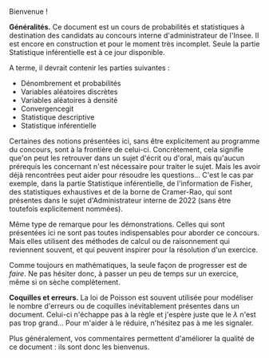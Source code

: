 Bienvenue !

 **Généralités.** Ce document est un cours de probabilités et statistiques à destination des candidats au concours interne d'administrateur de l'Insee. Il est encore en construction et pour le moment très incomplet. Seule la partie Statistique inférentielle est à ce jour disponible.
  
  A terme, il devrait contenir les parties suivantes :
  
  - Dénombrement et probabilités
  - Variables aléatoires discrètes
  - Variables aléatoires à densité
  - Convergencegit
  - Statistique descriptive
  - Statistique inférentielle
  

  Certaines des notions présentées ici, sans être explicitement au programme du concours, sont à la frontière de celui-ci. Concrètement, cela signifie que'on peut les retrouver dans un sujet d'écrit ou d'oral, mais qu'aucun prérequis les concernant n'est nécessaire pour traiter le sujet. Mais les avoir déjà rencontrées peut aider pour résoudre les questions... C'est le cas par exemple, dans la partie Statistique inférentielle, de l'information de Fisher, des statistiques exhaustives et de la borne de Cramer-Rao, qui sont présentes dans le sujet d'Administrateur interne de 2022 (sans être toutefois explicitement nommées).
  
  Même type de remarque pour les démonstrations. Celles qui sont présentées ici ne sont pas toutes indispensables pour aborder ce concours. Mais elles utilisent des méthodes de calcul ou de raisonnement qui reviennent souvent, et qui peuvent inspirer pour la résolution d'un exercice. 
  
  Comme toujours en mathématiques, la seule façon de progresser est de *faire*. Ne pas hésiter donc, à passer un peu de temps sur un exercice, même si on sèche complètement. 
  
**Coquilles et erreurs.** La loi de Poisson est souvent utilisée pour modéliser le nombre d'erreurs ou de coquilles inévitablement présentes dans un document. Celui-ci n'échappe pas à la règle et j'espère juste que le $\lambda$ n'est pas trop grand... Pour m'aider à le réduire, n'hésitez pas à me les signaler. 

Plus généralement, vos commentaires permettent d'améliorer la qualité de ce document : ils sont donc les bienvenus.



